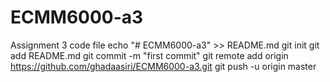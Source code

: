 # ECMM6000-a3
Assignment 3 code file
echo "# ECMM6000-a3" >> README.md
git init
git add README.md
git commit -m "first commit"
git remote add origin https://github.com/ghadaasiri/ECMM6000-a3.git
git push -u origin master
